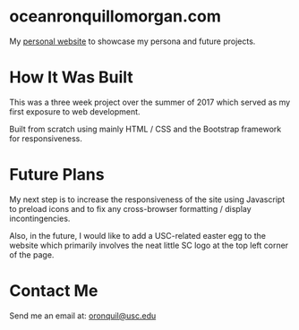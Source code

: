 # oceanronquillomorgan.com
My <a href="http://oceanronquillomorgan.github.io">personal website</a> to showcase my persona and future projects.

# How It Was Built
This was a three week project over the summer of 2017 which served as my first exposure to web development.

Built from scratch using mainly HTML / CSS  and the Bootstrap framework for responsiveness.

# Future Plans

My next step is to increase the responsiveness of the site using Javascript to preload icons and to fix any cross-browser formatting / display incontingencies.

Also, in the future, I would like to add a USC-related easter egg to the website which primarily involves the neat little SC logo at the top left corner of the page.

# Contact Me
Send me an email at: <a href="mailto:oronquil@usc.edu">oronquil@usc.edu</a>
